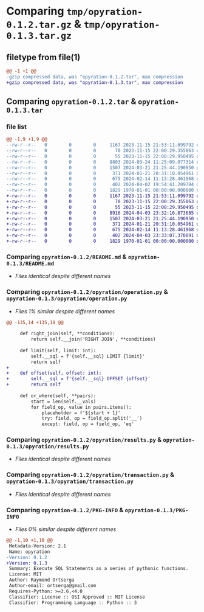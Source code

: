 # Comparing `tmp/opyration-0.1.2.tar.gz` & `tmp/opyration-0.1.3.tar.gz`

## filetype from file(1)

```diff
@@ -1 +1 @@
-gzip compressed data, was "opyration-0.1.2.tar", max compression
+gzip compressed data, was "opyration-0.1.3.tar", max compression
```

## Comparing `opyration-0.1.2.tar` & `opyration-0.1.3.tar`

### file list

```diff
@@ -1,9 +1,9 @@
--rw-r--r--   0        0        0     1167 2023-11-15 21:53:11.099792 opyration-0.1.2/README.md
--rw-r--r--   0        0        0       70 2023-11-15 22:00:29.355063 opyration-0.1.2/opyration/__init__.py
--rw-r--r--   0        0        0       55 2023-11-15 22:08:29.950495 opyration-0.1.2/opyration/interfaces.py
--rw-r--r--   0        0        0     8803 2024-03-24 11:25:09.077314 opyration-0.1.2/opyration/operation.py
--rw-r--r--   0        0        0     1507 2024-03-21 21:25:44.190950 opyration-0.1.2/opyration/results.py
--rw-r--r--   0        0        0      371 2024-01-21 20:31:10.054961 opyration-0.1.2/opyration/symbols.py
--rw-r--r--   0        0        0      675 2024-02-14 11:13:28.461968 opyration-0.1.2/opyration/transaction.py
--rw-r--r--   0        0        0      402 2024-04-02 19:54:41.209784 opyration-0.1.2/pyproject.toml
--rw-r--r--   0        0        0     1829 1970-01-01 00:00:00.000000 opyration-0.1.2/PKG-INFO
+-rw-r--r--   0        0        0     1167 2023-11-15 21:53:11.099792 opyration-0.1.3/README.md
+-rw-r--r--   0        0        0       70 2023-11-15 22:00:29.355063 opyration-0.1.3/opyration/__init__.py
+-rw-r--r--   0        0        0       55 2023-11-15 22:08:29.950495 opyration-0.1.3/opyration/interfaces.py
+-rw-r--r--   0        0        0     8916 2024-04-03 23:32:16.873685 opyration-0.1.3/opyration/operation.py
+-rw-r--r--   0        0        0     1507 2024-03-21 21:25:44.190950 opyration-0.1.3/opyration/results.py
+-rw-r--r--   0        0        0      371 2024-01-21 20:31:10.054961 opyration-0.1.3/opyration/symbols.py
+-rw-r--r--   0        0        0      675 2024-02-14 11:13:28.461968 opyration-0.1.3/opyration/transaction.py
+-rw-r--r--   0        0        0      402 2024-04-03 23:33:07.370891 opyration-0.1.3/pyproject.toml
+-rw-r--r--   0        0        0     1829 1970-01-01 00:00:00.000000 opyration-0.1.3/PKG-INFO
```

### Comparing `opyration-0.1.2/README.md` & `opyration-0.1.3/README.md`

 * *Files identical despite different names*

### Comparing `opyration-0.1.2/opyration/operation.py` & `opyration-0.1.3/opyration/operation.py`

 * *Files 1% similar despite different names*

```diff
@@ -135,14 +135,18 @@
     
     def right_join(self, **conditions):
         return self.__join('RIGHT JOIN', **conditions)
 
     def limit(self, limit: int):
         self.__sql = f'{self.__sql} LIMIT {limit}'
         return self
+    
+    def offset(self, offset: int):
+        self.__sql = f'{self.__sql} OFFSET {offset}'
+        return self
 
     def or_where(self, **pairs):
         start = len(self.__vals)
         for field_op, value in pairs.items():
             placeholder = f'${start + 1}'
             try: field, op = field_op.split('__')
             except: field, op = field_op, 'eq'
```

### Comparing `opyration-0.1.2/opyration/results.py` & `opyration-0.1.3/opyration/results.py`

 * *Files identical despite different names*

### Comparing `opyration-0.1.2/opyration/transaction.py` & `opyration-0.1.3/opyration/transaction.py`

 * *Files identical despite different names*

### Comparing `opyration-0.1.2/PKG-INFO` & `opyration-0.1.3/PKG-INFO`

 * *Files 0% similar despite different names*

```diff
@@ -1,10 +1,10 @@
 Metadata-Version: 2.1
 Name: opyration
-Version: 0.1.2
+Version: 0.1.3
 Summary: Execute SQL Statements as a series of pythonic functions.
 License: MIT
 Author: Raymond Ortserga
 Author-email: ortserga@gmail.com
 Requires-Python: >=3.6,<4.0
 Classifier: License :: OSI Approved :: MIT License
 Classifier: Programming Language :: Python :: 3
```

